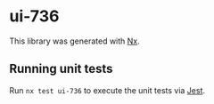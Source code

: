 # ui-736

This library was generated with [Nx](https://nx.dev).

## Running unit tests

Run `nx test ui-736` to execute the unit tests via [Jest](https://jestjs.io).

